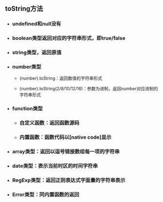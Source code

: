 ## toString方法

* ### undefined和null没有
* ### boolean类型返回对应的字符串形式，即true/false
* ### string类型，返回原值
* ### number类型

  * \(number\).toString：返回数值的字符串形式

  * \(number\).toString\(2/8/10/12/16\)：参数为进制，返回number对应进制的字符串形式

* ### function类型

  * ### 自定义函数：返回函数源码
  * ### 内置函数：函数代码以\[native code\]显示
* ### array类型：返回以逗号链接数组每一项的字符串
* ### date类型：表示当前时区的时间字符串
* ### RegExp类型：返回正则表达式字面量的字符串表示
* ### Error类型：同内置函数的返回



